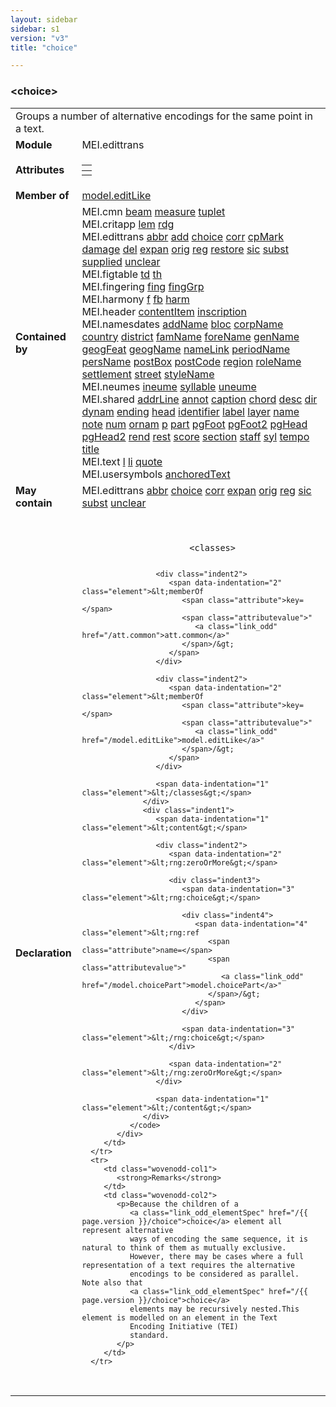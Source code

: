 ```yaml
---
layout: sidebar
sidebar: s1
version: "v3"
title: "choice"

---
```


<div class="elementSpec">
   <h3 id="choice">&lt;choice&gt;</h3>
   <table class="wovenodd">
      <tr>
         <td colspan="2" class="wovenodd-col2">Groups a number of alternative encodings for the same point in a text.</td>
      </tr>
      <tr>
         <td class="wovenodd-col1">
            <strong>Module</strong>
         </td>
         <td class="wovenodd-col2">MEI.edittrans</td>
      </tr>
      <tr>
         <td class="wovenodd-col1">
            <strong>Attributes</strong>
         </td>
         <td class="wovenodd-col2">
            <table class="table table-striped table-hover">
               <thead>
                  <tr>
                     <th></th>
                  </tr>
               </thead>
               <tbody>
                  <tr>
                     <td></td>
                  </tr>
               </tbody>
            </table>
         </td>
      </tr>
      <tr>
         <td class="wovenodd-col1">
            <strong>Member of</strong>
         </td>
         <td class="wovenodd-col2">
            <div class="parent">
               <a class="link_odd_classSpec" href="/{{ page.version }}/model-classes/model.editLike,html">model.editLike</a>
            </div>
         </td>
      </tr>
      <tr>
         <td class="wovenodd-col1">
            <strong>Contained by</strong>
         </td>
         <td class="wovenodd-col2">
            <div class="parent">
               <div class="specChildren">
                  <div class="specChild">
                     <span class="specChildModule">MEI.cmn</span>
                     <span class="specChildElements">
                        <a class="link_odd_elementSpec" href="/{{ page.version }}/elements/beam.html">beam</a> 
                        <a class="link_odd_elementSpec" href="/{{ page.version }}/elements/measure.html">measure</a> 
                        <a class="link_odd_elementSpec" href="/{{ page.version }}/elements/tuplet.html">tuplet</a>
                     </span>
                  </div>
                  <div class="specChild">
                     <span class="specChildModule">MEI.critapp</span>
                     <span class="specChildElements">
                        <a class="link_odd_elementSpec" href="/{{ page.version }}/elements/lem.html">lem</a> 
                        <a class="link_odd_elementSpec" href="/{{ page.version }}/elements/rdg.html">rdg</a>
                     </span>
                  </div>
                  <div class="specChild">
                     <span class="specChildModule">MEI.edittrans</span>
                     <span class="specChildElements">
                        <a class="link_odd_elementSpec" href="/{{ page.version }}/elements/abbr.html">abbr</a> 
                        <a class="link_odd_elementSpec" href="/{{ page.version }}/elements/add.html">add</a> 
                        <a class="link_odd_elementSpec" href="/{{ page.version }}/elements/choice.html">choice</a> 
                        <a class="link_odd_elementSpec" href="/{{ page.version }}/elements/corr.html">corr</a> 
                        <a class="link_odd_elementSpec" href="/{{ page.version }}/elements/cpMark.html">cpMark</a> 
                        <a class="link_odd_elementSpec" href="/{{ page.version }}/elements/damage.html">damage</a> 
                        <a class="link_odd_elementSpec" href="/{{ page.version }}/elements/del.html">del</a> 
                        <a class="link_odd_elementSpec" href="/{{ page.version }}/elements/expan.html">expan</a> 
                        <a class="link_odd_elementSpec" href="/{{ page.version }}/elements/orig.html">orig</a> 
                        <a class="link_odd_elementSpec" href="/{{ page.version }}/elements/reg.html">reg</a> 
                        <a class="link_odd_elementSpec" href="/{{ page.version }}/elements/restore.html">restore</a> 
                        <a class="link_odd_elementSpec" href="/{{ page.version }}/elements/sic.html">sic</a> 
                        <a class="link_odd_elementSpec" href="/{{ page.version }}/elements/subst.html">subst</a> 
                        <a class="link_odd_elementSpec" href="/{{ page.version }}/elements/supplied.html">supplied</a> 
                        <a class="link_odd_elementSpec" href="/{{ page.version }}/elements/unclear.html">unclear</a>
                     </span>
                  </div>
                  <div class="specChild">
                     <span class="specChildModule">MEI.figtable</span>
                     <span class="specChildElements">
                        <a class="link_odd_elementSpec" href="/{{ page.version }}/elements/td.html">td</a> 
                        <a class="link_odd_elementSpec" href="/{{ page.version }}/elements/th.html">th</a>
                     </span>
                  </div>
                  <div class="specChild">
                     <span class="specChildModule">MEI.fingering</span>
                     <span class="specChildElements">
                        <a class="link_odd_elementSpec" href="/{{ page.version }}/elements/fing.html">fing</a> 
                        <a class="link_odd_elementSpec" href="/{{ page.version }}/elements/fingGrp.html">fingGrp</a>
                     </span>
                  </div>
                  <div class="specChild">
                     <span class="specChildModule">MEI.harmony</span>
                     <span class="specChildElements">
                        <a class="link_odd_elementSpec" href="/{{ page.version }}/elements/f.html">f</a> 
                        <a class="link_odd_elementSpec" href="/{{ page.version }}/elements/fb.html">fb</a> 
                        <a class="link_odd_elementSpec" href="/{{ page.version }}/elements/harm.html">harm</a>
                     </span>
                  </div>
                  <div class="specChild">
                     <span class="specChildModule">MEI.header</span>
                     <span class="specChildElements">
                        <a class="link_odd_elementSpec" href="/{{ page.version }}/elements/contentItem.html">contentItem</a> 
                        <a class="link_odd_elementSpec" href="/{{ page.version }}/elements/inscription.html">inscription</a>
                     </span>
                  </div>
                  <div class="specChild">
                     <span class="specChildModule">MEI.namesdates</span>
                     <span class="specChildElements">
                        <a class="link_odd_elementSpec" href="/{{ page.version }}/elements/addName.html">addName</a> 
                        <a class="link_odd_elementSpec" href="/{{ page.version }}/elements/bloc.html">bloc</a> 
                        <a class="link_odd_elementSpec" href="/{{ page.version }}/elements/corpName.html">corpName</a> 
                        <a class="link_odd_elementSpec" href="/{{ page.version }}/elements/country.html">country</a> 
                        <a class="link_odd_elementSpec" href="/{{ page.version }}/elements/district.html">district</a> 
                        <a class="link_odd_elementSpec" href="/{{ page.version }}/elements/famName.html">famName</a> 
                        <a class="link_odd_elementSpec" href="/{{ page.version }}/elements/foreName.html">foreName</a> 
                        <a class="link_odd_elementSpec" href="/{{ page.version }}/elements/genName.html">genName</a> 
                        <a class="link_odd_elementSpec" href="/{{ page.version }}/elements/geogFeat.html">geogFeat</a> 
                        <a class="link_odd_elementSpec" href="/{{ page.version }}/elements/geogName.html">geogName</a> 
                        <a class="link_odd_elementSpec" href="/{{ page.version }}/elements/nameLink.html">nameLink</a> 
                        <a class="link_odd_elementSpec" href="/{{ page.version }}/elements/periodName.html">periodName</a> 
                        <a class="link_odd_elementSpec" href="/{{ page.version }}/elements/persName.html">persName</a> 
                        <a class="link_odd_elementSpec" href="/{{ page.version }}/elements/postBox.html">postBox</a> 
                        <a class="link_odd_elementSpec" href="/{{ page.version }}/elements/postCode.html">postCode</a> 
                        <a class="link_odd_elementSpec" href="/{{ page.version }}/elements/region.html">region</a> 
                        <a class="link_odd_elementSpec" href="/{{ page.version }}/elements/roleName.html">roleName</a> 
                        <a class="link_odd_elementSpec" href="/{{ page.version }}/elements/settlement.html">settlement</a> 
                        <a class="link_odd_elementSpec" href="/{{ page.version }}/elements/street.html">street</a> 
                        <a class="link_odd_elementSpec" href="/{{ page.version }}/elements/styleName.html">styleName</a>
                     </span>
                  </div>
                  <div class="specChild">
                     <span class="specChildModule">MEI.neumes</span>
                     <span class="specChildElements">
                        <a class="link_odd_elementSpec" href="/{{ page.version }}/elements/ineume.html">ineume</a> 
                        <a class="link_odd_elementSpec" href="/{{ page.version }}/elements/syllable.html">syllable</a> 
                        <a class="link_odd_elementSpec" href="/{{ page.version }}/elements/uneume.html">uneume</a>
                     </span>
                  </div>
                  <div class="specChild">
                     <span class="specChildModule">MEI.shared</span>
                     <span class="specChildElements">
                        <a class="link_odd_elementSpec" href="/{{ page.version }}/elements/addrLine.html">addrLine</a> 
                        <a class="link_odd_elementSpec" href="/{{ page.version }}/elements/annot.html">annot</a> 
                        <a class="link_odd_elementSpec" href="/{{ page.version }}/elements/caption.html">caption</a> 
                        <a class="link_odd_elementSpec" href="/{{ page.version }}/elements/chord.html">chord</a> 
                        <a class="link_odd_elementSpec" href="/{{ page.version }}/elements/desc.html">desc</a> 
                        <a class="link_odd_elementSpec" href="/{{ page.version }}/elements/dir.html">dir</a> 
                        <a class="link_odd_elementSpec" href="/{{ page.version }}/elements/dynam.html">dynam</a> 
                        <a class="link_odd_elementSpec" href="/{{ page.version }}/elements/ending.html">ending</a> 
                        <a class="link_odd_elementSpec" href="/{{ page.version }}/elements/head.html">head</a> 
                        <a class="link_odd_elementSpec" href="/{{ page.version }}/elements/identifier.html">identifier</a> 
                        <a class="link_odd_elementSpec" href="/{{ page.version }}/elements/label.html">label</a> 
                        <a class="link_odd_elementSpec" href="/{{ page.version }}/elements/layer.html">layer</a> 
                        <a class="link_odd_elementSpec" href="/{{ page.version }}/elements/name.html">name</a> 
                        <a class="link_odd_elementSpec" href="/{{ page.version }}/elements/note.html">note</a> 
                        <a class="link_odd_elementSpec" href="/{{ page.version }}/elements/num.html">num</a> 
                        <a class="link_odd_elementSpec" href="/{{ page.version }}/elements/ornam.html">ornam</a> 
                        <a class="link_odd_elementSpec" href="/{{ page.version }}/elements/p.html">p</a> 
                        <a class="link_odd_elementSpec" href="/{{ page.version }}/elements/part.html">part</a> 
                        <a class="link_odd_elementSpec" href="/{{ page.version }}/elements/pgFoot.html">pgFoot</a> 
                        <a class="link_odd_elementSpec" href="/{{ page.version }}/elements/pgFoot2.html">pgFoot2</a> 
                        <a class="link_odd_elementSpec" href="/{{ page.version }}/elements/pgHead.html">pgHead</a> 
                        <a class="link_odd_elementSpec" href="/{{ page.version }}/elements/pgHead2.html">pgHead2</a> 
                        <a class="link_odd_elementSpec" href="/{{ page.version }}/elements/rend.html">rend</a> 
                        <a class="link_odd_elementSpec" href="/{{ page.version }}/elements/rest.html">rest</a> 
                        <a class="link_odd_elementSpec" href="/{{ page.version }}/elements/score.html">score</a> 
                        <a class="link_odd_elementSpec" href="/{{ page.version }}/elements/section.html">section</a> 
                        <a class="link_odd_elementSpec" href="/{{ page.version }}/elements/staff.html">staff</a> 
                        <a class="link_odd_elementSpec" href="/{{ page.version }}/elements/syl.html">syl</a> 
                        <a class="link_odd_elementSpec" href="/{{ page.version }}/elements/tempo.html">tempo</a> 
                        <a class="link_odd_elementSpec" href="/{{ page.version }}/elements/title.html">title</a>
                     </span>
                  </div>
                  <div class="specChild">
                     <span class="specChildModule">MEI.text</span>
                     <span class="specChildElements">
                        <a class="link_odd_elementSpec" href="/{{ page.version }}/elements/l.html">l</a> 
                        <a class="link_odd_elementSpec" href="/{{ page.version }}/elements/li.html">li</a> 
                        <a class="link_odd_elementSpec" href="/{{ page.version }}/elements/quote.html">quote</a>
                     </span>
                  </div>
                  <div class="specChild">
                     <span class="specChildModule">MEI.usersymbols</span>
                     <span class="specChildElements">
                        <a class="link_odd_elementSpec" href="/{{ page.version }}/elements/anchoredText.html">anchoredText</a>
                     </span>
                  </div>
               </div>
            </div>
         </td>
      </tr>
      <tr>
         <td class="wovenodd-col1">
            <strong>May contain</strong>
         </td>
         <td class="wovenodd-col2">
            <div class="specChildren">
               <div class="specChild">
                  <span class="specChildModule">MEI.edittrans</span>
                  <span class="specChildElements">
                     <a class="link_odd_elementSpec" href="/{{ page.version }}/elements/abbr.html">abbr</a> 
                     <a class="link_odd_elementSpec" href="/{{ page.version }}/elements/choice.html">choice</a> 
                     <a class="link_odd_elementSpec" href="/{{ page.version }}/elements/corr.html">corr</a> 
                     <a class="link_odd_elementSpec" href="/{{ page.version }}/elements/expan.html">expan</a> 
                     <a class="link_odd_elementSpec" href="/{{ page.version }}/elements/orig.html">orig</a> 
                     <a class="link_odd_elementSpec" href="/{{ page.version }}/elements/reg.html">reg</a> 
                     <a class="link_odd_elementSpec" href="/{{ page.version }}/elements/sic.html">sic</a> 
                     <a class="link_odd_elementSpec" href="/{{ page.version }}/elements/subst.html">subst</a> 
                     <a class="link_odd_elementSpec" href="/{{ page.version }}/elements/unclear.html">unclear</a>
                  </span>
               </div>
            </div>
         </td>
      </tr>
      <tr>
         <td class="wovenodd-col1">
            <strong>Declaration</strong>
         </td>
         <td class="wovenodd-col2">
            <div class="code" xml:space="preserve" data-lang="ODD">
               <code>
                  <div class="indent1">
                     <span data-indentation="1" class="element">&lt;classes&gt;</span>
                     
                     <div class="indent2">
                        <span data-indentation="2" class="element">&lt;memberOf 
                           <span class="attribute">key=</span>
                           <span class="attributevalue">"
                              <a class="link_odd" href="/att.common">att.common</a>"
                           </span>/&gt;
                        </span>
                     </div>
                     
                     <div class="indent2">
                        <span data-indentation="2" class="element">&lt;memberOf 
                           <span class="attribute">key=</span>
                           <span class="attributevalue">"
                              <a class="link_odd" href="/model.editLike">model.editLike</a>"
                           </span>/&gt;
                        </span>
                     </div>
                     
                     <span data-indentation="1" class="element">&lt;/classes&gt;</span>
                  </div>
                  <div class="indent1">
                     <span data-indentation="1" class="element">&lt;content&gt;</span>
                     
                     <div class="indent2">
                        <span data-indentation="2" class="element">&lt;rng:zeroOrMore&gt;</span>
                        
                        <div class="indent3">
                           <span data-indentation="3" class="element">&lt;rng:choice&gt;</span>
                           
                           <div class="indent4">
                              <span data-indentation="4" class="element">&lt;rng:ref 
                                 <span class="attribute">name=</span>
                                 <span class="attributevalue">"
                                    <a class="link_odd" href="/model.choicePart">model.choicePart</a>"
                                 </span>/&gt;
                              </span>
                           </div>
                           
                           <span data-indentation="3" class="element">&lt;/rng:choice&gt;</span>
                        </div>
                        
                        <span data-indentation="2" class="element">&lt;/rng:zeroOrMore&gt;</span>
                     </div>
                     
                     <span data-indentation="1" class="element">&lt;/content&gt;</span>
                  </div>
               </code>
            </div>
         </td>
      </tr>
      <tr>
         <td class="wovenodd-col1">
            <strong>Remarks</strong>
         </td>
         <td class="wovenodd-col2">
            <p>Because the children of a 
               <a class="link_odd_elementSpec" href="/{{ page.version }}/choice">choice</a> element all represent alternative
               ways of encoding the same sequence, it is natural to think of them as mutually exclusive.
               However, there may be cases where a full representation of a text requires the alternative
               encodings to be considered as parallel. Note also that 
               <a class="link_odd_elementSpec" href="/{{ page.version }}/choice">choice</a>
               elements may be recursively nested.This element is modelled on an element in the Text
               Encoding Initiative (TEI)
               standard.
            </p>
         </td>
      </tr>
   </table>
</div>